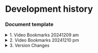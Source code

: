 # Development history

### Document template
<details>
  <summary>1. Video Bookmarks 20241209 am</summary>

  Topic -- Dash  
  [2024_12_09 am Youtube](https://www.youtube.com/watch?v=5tjNyU8aLbM&t=6683s)    
  [Dash Python User Guide](https://dash.plotly.com/)  
  0:37:45 Initiate Dash Page  
  0:45:10 Dropdown  
  [dcc.Dropdown](https://dash.plotly.com/dash-core-components/dropdown)  
  1:01:23 Graph  
  [dcc.Graph](https://dash.plotly.com/dash-core-components/graph)   
  [Line Charts in Python](https://plotly.com/python/line-charts/)  
  [Dot Plots in Python](https://plotly.com/python/dot-plots/)   
  [實際案例/covid19/6建立lineChart/index.py](https://github.com/roberthsu2003/python_dash_plotly/blob/main/%E5%AF%A6%E9%9A%9B%E6%A1%88%E4%BE%8B/covid19/6%E5%BB%BA%E7%AB%8BlineChart/index.py)  
  1:44:43 DataTable  
  [Dash DataTable](https://dash.plotly.com/datatable)  
  [DataTable Properties](https://dash.plotly.com/datatable/reference)  
  1:51:23 Limited fields  
  2:14:00 RadioItems    
  [RadioItems](https://dash.plotly.com/dash-core-components/radioitems)   
  2:42:54 add radio buttons and sync with table and chart, but only one radio button is working.  
  2:52:52 all radio sync with both table and chart
    
</details>

<details>
  <summary>2. Video Bookmarks 20241210 pm</summary>

  
</details>
<details>
  <summary>3. Version Changes</summary>
  
  20241215 0935 -- HomeWork_0 : Dash Page with default table  
  20241215 1135 -- HomeWork_1 : plot the chart and dropdown  
  20241215 1525 -- HomeWork_2 : add table and table sync with dropdown selection   
  20241215 2215 -- HomeWork_3 : add radio buttons and sync with table and chart, but only one radio button is working.   
  20241215 2245 -- HomeWork_4 : all radio sync with both table and chart
</details>



[]()    
[]()    
[]()    

